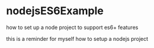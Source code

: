 # nodejsES6Example
how to set up a node project to support es6+ features

this is a reminder for myself how to setup a nodejs project

